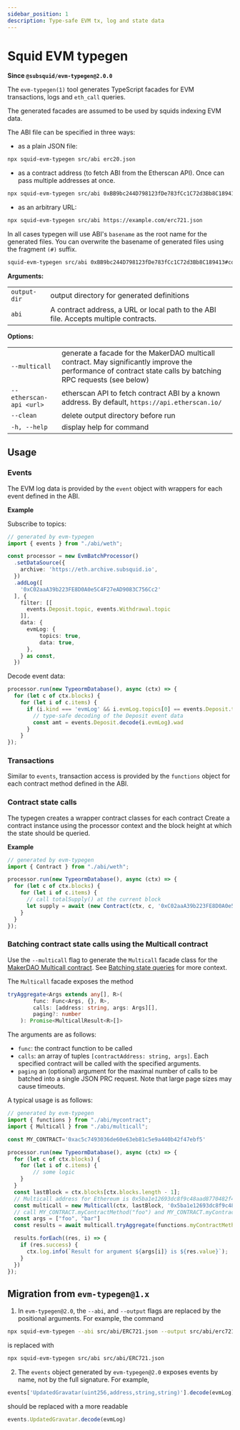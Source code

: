 ```yaml
---
sidebar_position: 1
description: Type-safe EVM tx, log and state data
---
```


# Squid EVM typegen

**Since `@subsquid/evm-typegen@2.0.0`**

The `evm-typegen(1)` tool generates TypeScript facades for EVM transactions, logs and `eth_call` queries.

The generated facades are assumed to be used by squids indexing EVM data.

The ABI file can be specified in three ways:

- as a plain JSON file:

```bash
npx squid-evm-typegen src/abi erc20.json
```

- as a contract address (to fetch ABI from the Etherscan API). Once can pass multiple addresses at once.

```bash
npx squid-evm-typegen src/abi 0xBB9bc244D798123fDe783fCc1C72d3Bb8C189413
```

- as an arbitrary URL:
```bash
npx squid-evm-typegen src/abi https://example.com/erc721.json
```

In all cases typegen will use ABI's `basename` as the root name for the generated files. You can overwrite the basename of generated files using the fragment `(#)` suffix.

```bash
squid-evm-typegen src/abi 0xBB9bc244D798123fDe783fCc1C72d3Bb8C189413#contract   
```

**Arguments:**

|                        |                                                           |
|------------------------|-----------------------------------------------------------|
|  `output-dir`          | output directory for generated definitions                |
|  `abi`                 | A contract address, a URL or local path to the ABI file.  Accepts multiple contracts. |


**Options:**

|                           |                                                          |
|---------------------------|----------------------------------------------------------| 
|  `--multicall`            | generate a facade for the MakerDAO multicall contract. May significantly improve the performance of contract state calls by batching RPC requests (see below)   |
|  `--etherscan-api <url>`  | etherscan API to fetch contract ABI by a known address. By default, `https://api.etherscan.io/`   |
|  `--clean`                | delete output directory before run                       |
|  `-h, --help`             | display help for command                                 |


## Usage 

### Events 

The EVM log data is provided by the `event` object with wrappers for each event defined in the ABI. 

**Example**

Subscribe to topics:

```ts
// generated by evm-typegen
import { events } from "./abi/weth";

const processor = new EvmBatchProcessor()
  .setDataSource({
    archive: 'https://eth.archive.subsquid.io',
  })
  .addLog([
    '0xC02aaA39b223FE8D0A0e5C4F27eAD9083C756Cc2'
  ], {
    filter: [[
      events.Deposit.topic, events.Withdrawal.topic
    ]],
    data: {
      evmLog: {
          topics: true,
          data: true,
      },
    } as const,
  })
```

Decode event data:
```ts
processor.run(new TypeormDatabase(), async (ctx) => {
  for (let c of ctx.blocks) {
    for (let i of c.items) {
      if (i.kind === 'evmLog' && i.evmLog.topics[0] == events.Deposit.topic) {
        // type-safe decoding of the Deposit event data
        const amt = events.Deposit.decode(i.evmLog).wad
      }
    }
});
```

### Transactions

Similar to `events`, transaction access is provided by the `functions` object for each contract method defined in the ABI. 

### Contract state calls

The typegen creates a wrapper contract classes for each contract Create a contract instance using the processor context and the block height at which the state should be queried.

**Example**

```ts
// generated by evm-typegen
import { Contract } from "./abi/weth";

processor.run(new TypeormDatabase(), async (ctx) => {
  for (let c of ctx.blocks) {
    for (let i of c.items) {
      // call totalSupply() at the current block
      let supply = await (new Contract(ctx, c, '0xC02aaA39b223FE8D0A0e5C4F27eAD9083C756Cc2').totalSupply())
    }
  }
});
```

### Batching contract state calls using the Multicall contract

Use the `--multicall` flag to generate the `Multicall` facade class for the [MakerDAO Multicall contract](https://github.com/makerdao/multicall). 
See [Batching state queries](/evm-indexing/query-state) for more context.

The `Multicall` facade exposes the method
```ts
tryAggregate<Args extends any[], R>(
        func: Func<Args, {}, R>,
        calls: [address: string, args: Args][],
        paging?: number
    ): Promise<MulticallResult<R>[]>
```
The arguments are as follows:
- `func`: the contract function to be called
- `calls`: an array of tuples `[contractAddress: string, args]`. Each specified contract will be called with the specified arguments.
- `paging` an (optional) argument for the maximal number of calls to be batched into a single JSON PRC request. Note that large page sizes may cause timeouts.

A typical usage is as follows:
```ts
// generated by evm-typegen
import { functions } from "./abi/mycontract";
import { Multicall } from "./abi/multicall";

const MY_CONTRACT='0xac5c7493036de60e63eb81c5e9a440b42f47ebf5'

processor.run(new TypeormDatabase(), async (ctx) => {
  for (let c of ctx.blocks) {
    for (let i of c.items) {
        // some logic
    }
  }
  const lastBlock = ctx.blocks[ctx.blocks.length - 1];
  // Multicall address for Ethereum is 0x5ba1e12693dc8f9c48aad8770482f4739beed696
  const multicall = new Multicall(ctx, lastBlock, '0x5ba1e12693dc8f9c48aad8770482f4739beed696')
  // call MY_CONTRACT.myContractMethod("foo") and MY_CONTRACT.myContractMethod("bar")
  const args = ["foo", "bar"]
  const results = await multicall.tryAggregate(functions.myContractMethod, args.map(a => [MY_CONTRACT, a]) as [string, any[]], 100);

  results.forEach((res, i) => {
    if (res.success) {
      ctx.log.info(`Result for argument ${args[i]} is ${res.value}`);
    }
  }) 
});
```

## Migration from `evm-typegen@1.x`

1. In `evm-typegen@2.0`, the `--abi`, and `--output` flags are replaced by the positional arguments. For example, the command
```sh
npx squid-evm-typegen --abi src/abi/ERC721.json --output src/abi/erc721.ts
```
is replaced with
```sh
npx squid-evm-typegen src/abi src/abi/ERC721.json
```

2. The `events` object generated by `evm-typegen@2.0` exposes events by name, not by the full signature. For example,
```ts
events['UpdatedGravatar(uint256,address,string,string)'].decode(evmLog)
```
should be replaced with a more readable
```ts
events.UpdatedGravatar.decode(evmLog)
```
